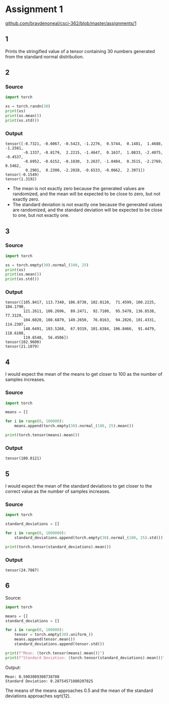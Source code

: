 <a id="top"></a>

# Assignment 1

[github.com/braydenoneal/csci-362/blob/master/assignments/1](https://github.com/braydenoneal/csci-362/blob/master/assignments/1#top)

## 1

Prints the stringified value of a tensor containing 30 numbers generated from the standard normal distribution.

## 2

### Source

```python
import torch

xs = torch.randn(30)
print(xs)
print(xs.mean())
print(xs.std())
```

### Output

```
tensor([-0.7321, -0.6067, -0.5423, -1.2276,  0.5744,  0.1481,  1.4688, -1.2581,
        -0.1337, -0.8179,  2.2215, -1.4647,  0.1637,  1.0833, -2.4075, -0.4537,
        -0.6952, -0.6152, -0.1830,  3.2637, -1.0484,  0.3515, -2.2769,  0.5462,
         0.2901,  0.2300, -2.2028, -0.6533, -0.0662,  2.3971])
tensor(-0.1549)
tensor(1.3192)
```

* The mean is not exactly zero because the generated values are randomized, and the mean will be expected to be close to zero, but not exactly zero.
* The standard deviation is not exactly one because the generated values are randomized, and the standard deviation will be expected to be close to one, but not exactly one.

## 3

### Source

```python
import torch

xs = torch.empty(30).normal_(100, 25)
print(xs)
print(xs.mean())
print(xs.std())
```

### Output

```
tensor([105.8417, 113.7340, 106.8730, 102.0120,  71.4599, 100.2225, 104.1790,
        121.2611, 108.2696,  89.2471,  92.7100,  95.5478, 136.8538,  77.3129,
        104.6020, 108.6879, 149.2650,  76.0163,  94.2826, 101.4331, 114.2307,
        148.6491, 103.5268,  67.9319, 101.6384, 106.8466,  91.4479, 118.6108,
        119.6548,  56.4506])
tensor(102.9600)
tensor(21.1079)
```

## 4

I would expect the mean of the means to get closer to 100 as the number of samples increases.

### Source

```python
import torch

means = []

for i in range(0, 100000):
    means.append(torch.empty(30).normal_(100, 25).mean())

print(torch.tensor(means).mean())
```

### Output

```
tensor(100.0121)
```

## 5

I would expect the mean of the standard deviations to get closer to the correct value as the number of samples increases.

### Source

```python
import torch

standard_deviations = []

for i in range(0, 1000000):
    standard_deviations.append(torch.empty(30).normal_(100, 25).std())

print(torch.tensor(standard_deviations).mean())
```

### Output

```
tensor(24.7867)
```

## 6

Source:

```python
import torch

means = []
standard_deviations = []

for i in range(0, 100000):
    tensor = torch.empty(30).uniform_()
    means.append(tensor.mean())
    standard_deviations.append(tensor.std())

print(f"Mean: {torch.tensor(means).mean()}")
print(f"Standard Deviation: {torch.tensor(standard_deviations).mean()}")
```

Output:
```
Mean: 0.5003089308738708
Standard Deviation: 0.28754571080207825
```

The means of the means approaches 0.5 and the mean of the standard deviations approaches sqrt(12).
